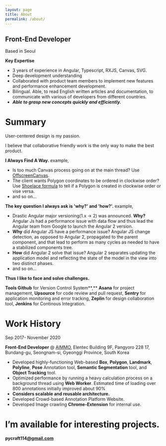 ```yaml
---
layout: page
title: About
permalink: /about/
---
```


## Front-End Developer

Based in Seoul

**Key Expertise**

- 3 years of experience in Angular, Typescript, RXJS, Canvas, SVG.
- Deep development understanding
- Collaborated with product team members to implement new features and performance enhancement development.
- Bilingual. Able, to read English written articles and documentation, to communicate with various of developers from different countries.
- ***Able to grasp new concepts quickly and efficiently.***

# Summary

User-centered design is my passion. 

I believe that collaborative friendly work is the only way to make the best product.

**I Always Find A Way.**
example,

- Is too much Canvas process going on at the main thread? Use [OffscreenCanvas](https://developer.mozilla.org/en-US/docs/Web/API/OffscreenCanvas).
- The client wants Polygon coordinates to be ordered in clockwise order? Use [Shoelace formula](https://en.wikipedia.org/wiki/Shoelace_formula#:~:text=The%20shoelace%20formula%20or%20shoelace,Cartesian%20coordinates%20in%20the%20plane.&text=It%20has%20applications%20in%20surveying%20and%20forestry%2C%20among%20other%20areas.) to tell if a Polygon is created in clockwise order or vise versa.
- and so on...

**The key question I always ask is 'why?' and 'how?'.**
example,

- Drastic Angular major versioning(1.x → 2) was announced. **Why?** Angular Js had a performance issue with data flow and thus lead the Angular team from Google to launch the Angular 2 version.
- **Why** did Angular JS have a performance issue? Angular JS change detection, as opposed to Angular 2, propagated to the parent component, and that lead to perform as many cycles as needed to have a stabilized components tree.
- **How** did Angular 2 solve that issue? Angular 2 separates updating the application model and reflecting the state of the model in the view into two distinct phases.
- and so on...

**Thus** **I like to face and solve challenges.**

**Tools
Github** for Version Control System**,** **Asana** for project management, **Upsource** for code review and pull request, **Sentry** for application monitoring and error tracking, **Zeplin** for design collaboration tool, **Jenkins** for Continous Integration.

# Work History

Sep 2017- November 2020

**Front-End Developer** @ [AIMMO](https://aimmo.co.kr/), Elentec Building 9F, Pangyoro 228 17, Bundang-gu, Seongnam-si, Gyeonggi Province, South Korea

- Developed highly-functioning Web-based **Box**, **Polygon**, **Landmark**, **Polyline**, **Pose** Annotation tool, **Semantic Segmentation** tool, and **Object Tracking** tool.
- Optimized performance by running a heavy calculation process on a background thread using **Web Worker**. 
Estimated time of loading over 800 annotations initially improved about 90%
- **Considers scalable and reusable architecture.**
- Developed Crowd-based Annotation Platform Website.
- Developed Image crawling **Chrome-Extension** for internal use.

# I’m available for interesting projects.

**pycraft114[@gmail.com](mailto:heyleoosa@gmail.com)**
